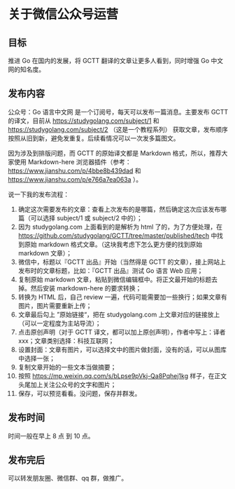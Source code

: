 # 关于微信公众号运营

## 目标

推进 Go 在国内的发展，将 GCTT 翻译的文章让更多人看到，同时增强 Go 中文网的知名度。

## 发布内容

公众号：Go 语言中文网 是一个订阅号，每天可以发布一篇消息。主要发布 GCTT 的译文，目前从 https://studygolang.com/subject/1 和 https://studygolang.com/subject/2 （这是一个教程系列） 获取文章，发布顺序按照从旧到新，避免发重复。后续看情况可以一次发多篇图文。

因为涉及到排版问题，而 GCTT 的原始译文都是 Markdown 格式，所以，推荐大家使用 Markdown-here 浏览器插件（参考：https://www.jianshu.com/p/4bbe8b439dad 和 https://www.jianshu.com/p/e766a7ea063a ）。

说一下我的发布流程：

1. 确定这次需要发布的文章：查看上次发布的是哪篇，然后确定这次应该发布哪篇（可以选择 subject/1 或 subject/2 中的）；
2. 因为 studygolang.com 上面看到的是解析为 html 了的，为了方便处理，在 https://github.com/studygolang/GCTT/tree/master/published/tech 中找到原始 markdown 格式文章。（这块我考虑下怎么更方便的找到原始 markdown 文章）；
3. 微信中，标题以『GCTT 出品』开始（当然得是 GCTT 的文章），接上网站上发布时的文章标题，比如：『GCTT 出品』测试 Go 语言 Web 应用；
4. 复制原始 markdown 文章，粘贴到微信编辑框中。将正文最开始的标题去掉。然后安装 markdown-here 的要求转换；
5. 转换为 HTML 后，自己 review 一遍，代码可能需要加一些换行；如果文章有图片，图片需要重新上传；
6. 文章最后勾上 ”原始链接“，把在 studygolang.com 上文章对应的链接放上（可以一定程度为主站导流）；
7. 点击原创声明（对于 GCTT 译文，都可以加上原创声明），作者中写上：译者xxx；文章类别选择：科技互联网；
8. 设置封面：文章有图片，可以选择文中的图片做封面，没有的话，可以从图库中选择一张；
9. 复制文章开始的一些文本当做摘要；
10. 按照 https://mp.weixin.qq.com/s/bLpse9pVkj-Qa8Pqhej1kg 样子，在正文头尾加上关注公众号的文字和图片；
11. 保存，可以预览看看。没问题，保存并群发。

## 发布时间

时间一般在早上 8 点 到 10 点。

## 发布完后

可以转发朋友圈、微信群、qq 群，做推广。
